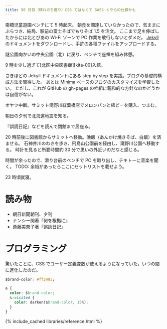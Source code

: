 ```yaml
---
title: 98 日目（晴れのち曇り）CSS ではなくて SASS とやらの仕様かも
---
```


南橋児童遊園ベンチにて 5 時起床。
朝食を調達していなかったので、気ままにぶらつき、結局、駅前の富士そばでもりそば 1.5 を注文。
ここまで足を伸ばしたからには北とぴあの Wi-Fi ゾーンで PC 作業を敢行しないとダメだ。
[Jekyll](https://github.com/jekyll/jekyll) のドキュメントをダウンロードし、手許の各種ファイルをアップロードする。

謎公園向かいの中央公園（北）に戻り、ベンチで座禅を組み休憩。

9 時を少し過ぎて[北区中央図書館][kita-00]入館。

さきほどの Jekyll ドキュメントにある step by step を実践。ブログの基礎的構成方法を習得した。
あとは [Minima](https://jekyll.github.io/minima/) ベースのブログのカスタマイズを学習したい。
ただし、これが GitHub の gh-pages の枠組に親和的な方針なのかどうかは自信がない。

オヤツ中断。サミット滝野川紅葉橋店でメロンパンと柿ピーを購入、つまむ。

朝日の夕刊で北海道地震を知る。

『誤読日記』などを読んで閉館まで居座る。

20 時前後に図書館からサミットへ移動。晩飯（あんかけ焼きそば、白飯）を済ませる。
石神井川のわきを歩き、飛鳥山公園前を経由し、滝野川公園へ移動する。
時計を見ると所要時間約 30 分で思いの外近いのだなと感じる。

時間が余ったので、滑り台前のベンチで PC を取り出し、テキトーに音楽を聞く。
TODO: 余裕があったらここにセットリストを載せよう。

23 時頃就寝。

# 読み物

* 朝日新聞朝刊、夕刊
* ナンシー関著『何を根拠に』
* 斎藤美奈子著『誤読日記』

# プログラミング

驚いたことに、CSS でユーザー定義変数が使えるようになっていた。いつの間に進化したのだ。

```css
$brand-color: #ff2493;

a {
  color: $brand-color;
  &:visited {
    color: darken($brand-color, 15%);
  }
}
```

{% include_cached libraries/reference.html %}

